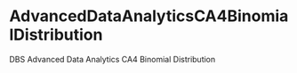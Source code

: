 # AdvancedDataAnalyticsCA4BinomialDistribution
DBS Advanced Data Analytics CA4 Binomial Distribution
